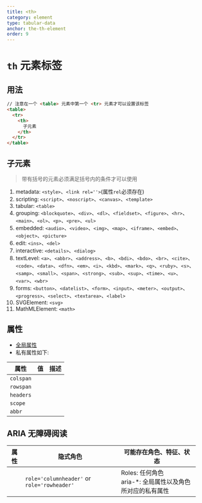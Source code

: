 ```yaml
---
title: <th>
category: element
type: tabular-data
anchor: the-th-element
order: 9
---
```


# `th` 元素标签

## 用法

```html
// 注意在一个 <table> 元素中第一个 <tr> 元素才可以设置该标签
<table>
  <tr>
    <th>
      子元素
    </th>
  </tr>
</table>
```

## 子元素

>带有括号的元素必须满足括号内的条件才可以使用

1. metadata: `<style>`、`<link rel=''>`(属性`rel`必须存在)
1. scripting: `<script>`、`<noscript>`、`<canvas>`、`<template>`
1. tabular: `<table>`
1. grouping: `<blockquote>`、`<div>`、`<dl>`、`<fieldset>`、`<figure>`、`<hr>`、`<main>`、`<ol>`、`<p>`、`<pre>`、`<ul>`
1. embedded: `<audio>`、`<video>`、`<img>`、`<map>`、`<iframe>`、`<embed>`、`<object>`、`<picture>`
1. edit: `<ins>`、`<del>`
1. interactive: `<details>`、`<dialog>`
1. textLevel: `<a>`、`<abbr>`、`<address>`、`<b>`、`<bdi>`、`<bdo>`、`<br>`、`<cite>`、`<code>`、`<data>`、`<dfn>`、`<em>`、`<i>`、`<kbd>`、`<mark>`、`<q>`、`<ruby>`、`<s>`、`<samp>`、`<small>`、`<span>`、`<strong>`、`<sub>`、`<sup>`、`<time>`、`<u>`、`<var>`、`<wbr>`
1. forms: `<button>`、`<datelist>`、`<form>`、`<input>`、`<meter>`、`<output>`、`<progress>`、`<select>`、`<textarea>`、`<label>`
1. SVGElement: `<svg>`
1. MathMLElement: `<math>`

## 属性

* [全局属性](/front-end/HTML/attribute#anchor-全局属性)
* 私有属性如下:

| 属性 | 值 | 描述 |
| ---- | ---- | ---- |
| `colspan` | | |
| `rowspan` | | |
| `headers` | | |
| `scope` | | |
| `abbr` | | |

## ARIA 无障碍阅读

| 属性 | 隐式角色 | 可能存在角色、特征、状态 |
| ---- | ---- | ---- |
| | `role='columnheader'` or `role='rowheader'` | Roles: 任何角色 <br> aria-*: 全局属性以及角色所对应的私有属性 |
